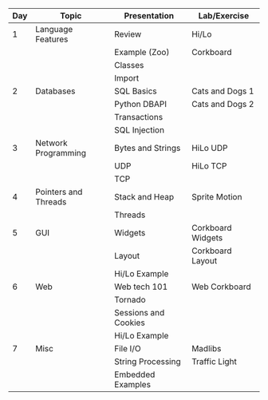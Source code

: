 
| Day   | Topic                | Presentation         | Lab/Exercise      |
| ----- | -----                | -------              | -----             |
| 1     | Language Features    | Review               | Hi/Lo             |
|       |                      | Example (Zoo)        | Corkboard         |
|       |                      | Classes              |                   |
|       |                      | Import               |                   |
| 2     | Databases            | SQL Basics           | Cats and Dogs 1   |
|       |                      | Python DBAPI         | Cats and Dogs 2   |
|       |                      | Transactions         |                   |
|       |                      | SQL Injection        |                   |
| 3     | Network Programming  | Bytes and Strings    | HiLo UDP          |
|       |                      | UDP                  | HiLo TCP          |
|       |                      | TCP                  |                   |
| 4     | Pointers and Threads | Stack and Heap       | Sprite Motion     |
|       |                      | Threads              |                   |
| 5     | GUI                  | Widgets              | Corkboard Widgets |
|       |                      | Layout               | Corkboard Layout  |
|       |                      | Hi/Lo Example        |                   |
| 6     | Web                  | Web tech 101         | Web Corkboard     |
|       |                      | Tornado              |                   |
|       |                      | Sessions and Cookies |                   |
|       |                      | Hi/Lo Example        |                   |
| 7     | Misc                 | File I/O             | Madlibs           |
|       |                      | String Processing    | Traffic Light     |
|       |                      | Embedded Examples    |                   |